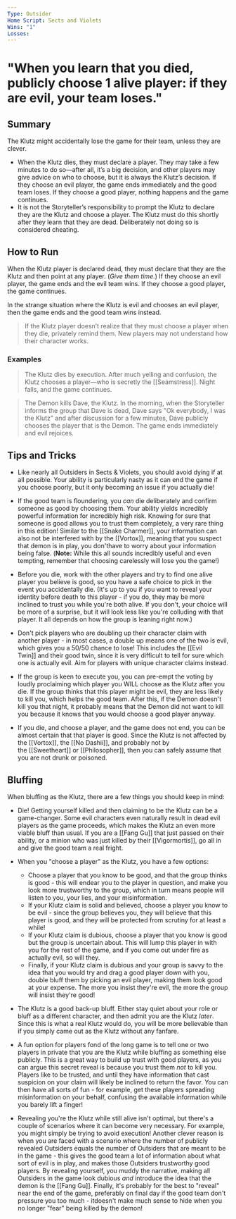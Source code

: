 ```yaml
---
Type: Outsider
Home Script: Sects and Violets
Wins: "1"
Losses:
---
```

# "When you learn that you died, publicly choose 1 alive player: if they are evil, your team loses."

## Summary
The Klutz might accidentally lose the game for their team, unless they are clever.

- When the Klutz dies, they must declare a player. They may take a few minutes to do so—after all, it’s a big decision, and other players may give advice on who to choose, but it is always the Klutz’s decision. If they choose an evil player, the game ends immediately and the good team loses. If they choose a good player, nothing happens and the game continues.
- It is not the Storyteller’s responsibility to prompt the Klutz to declare they are the Klutz and choose a player. The Klutz must do this shortly after they learn that they are dead. Deliberately not doing so is considered cheating.
## How to Run
When the Klutz player is declared dead, they must declare that they are the Klutz and then point at any player. (_Give them time._) If they choose an evil player, the game ends and the evil team wins. If they choose a good player, the game continues.

In the strange situation where the Klutz is evil and chooses an evil player, then the game ends and the good team wins instead.

>If the Klutz player doesn’t realize that they must choose a player when they die, privately remind them. New players may not understand how their character works.
### Examples
>The Klutz dies by execution. After much yelling and confusion, the Klutz chooses a player—who is secretly the [[Seamstress]]. Night falls, and the game continues.

>The Demon kills Dave, the Klutz. In the morning, when the Storyteller informs the group that Dave is dead, Dave says "Ok everybody, I was the Klutz" and after discussion for a few minutes, Dave publicly chooses the player that is the Demon. The game ends immediately and evil rejoices.
## Tips and Tricks
- Like nearly all Outsiders in Sects & Violets, you should avoid dying if at all possible. Your ability is particularly nasty as it can end the game if you choose poorly, but it only becoming an issue if you actually die!

- If the good team is floundering, you _can_ die deliberately and confirm someone as good by choosing them. Your ability yields incredibly powerful information for incredibly high risk. Knowing for sure that someone is good allows you to trust them completely, a very rare thing in this edition! Similar to the [[Snake Charmer]], your information can also not be interfered with by the [[Vortox]], meaning that you suspect that demon is in play, you don'thave to worry about your information being false. (**Note:** While this all sounds incredibly useful and even tempting, remember that choosing carelessly will lose you the game!)

- Before you die, work with the other players and try to find one alive player you believe is good, so you have a safe choice to pick in the event you accidentally die. (It's up to you if you want to reveal your identity before death to this player - if you do, they may be more inclined to trust you while you're both alive. If you don't, your choice will be more of a surprise, but it will look less like you're colluding with that player. It all depends on how the group is leaning right now.)

- Don't pick players who are doubling up their character claim with another player - in most cases, a double up means one of the two is evil, which gives you a 50/50 chance to lose! This includes the [[Evil Twin]] and their good twin, since it is very difficult to tell for sure which one is actually evil. Aim for players with unique character claims instead.

- If the group is keen to execute you, you can pre-empt the voting by loudly proclaiming which player you WILL choose as the Klutz after you die. If the group thinks that this player might be evil, they are less likely to kill you, which helps the good team. After this, if the Demon doesn't kill you that night, it probably means that the Demon did not want to kill you because it knows that you would choose a good player anyway.

- If you die, and choose a player, and the game does not end, you can be almost certain that that player is good. Since the Klutz is not affected by the [[Vortox]], the [[No Dashii]], and probably not by the [[Sweetheart]] or [[Philosopher]], then you can safely assume that you are not drunk or poisoned.
## Bluffing
When bluffing as the Klutz, there are a few things you should keep in mind:

- Die! Getting yourself killed and then claiming to be the Klutz can be a game-changer. Some evil characters even naturally result in dead evil players as the game proceeds, which makes the Klutz an even more viable bluff than usual. If you are a [[Fang Gu]] that just passed on their ability, or a minion who was just killed by their [[Vigormortis]], go all in and give the good team a real fright.

- When you "choose a player" as the Klutz, you have a few options:
    - Choose a player that you know to be good, and that the group thinks is good - this will endear you to the player in question, and make you look more trustworthy to the group, which in turn means people will listen to you, your lies, and your misinformation.
    - If your Klutz claim is solid and believed, choose a player you know to be evil - since the group believes you, they will believe that this player is good, and they will be protected from scrutiny for at least a while!
    - If your Klutz claim is dubious, choose a player that you know is good but the group is uncertain about. This will lump this player in with you for the rest of the game, and if you come out under fire as actually evil, so will they.
    - Finally, if your Klutz claim is dubious and your group is savvy to the idea that you would try and drag a good player down with you, double bluff them by picking an evil player, making them look good at your expense. The more you insist they're evil, the more the group will insist they're good!

- The Klutz is a good back-up bluff. Either stay quiet about your role or bluff as a different character, and then admit you are the Klutz _later_. Since this is what a real Klutz would do, you will be more believable than if you simply came out as the Klutz without any fanfare.

- A fun option for players fond of the long game is to tell one or two players in private that you are the Klutz while bluffing as something else publicly. This is a great way to build up trust with good players, as you can argue this secret reveal is because you trust them _not_ to kill you. Players like to be trusted, and until they have information that cast suspicion on your claim will likely be inclined to return the favor. You can then have all sorts of fun - for example, get these players spreading misinformation on your behalf, confusing the available information while you barely lift a finger!

- Revealing you're the Klutz while still alive isn't optimal, but there's a couple of scenarios where it can become very necessary. For example, you might simply be trying to avoid execution! Another clever reason is when you are faced with a scenario where the number of publicly revealed Outsiders equals the number of Outsiders that are meant to be in the game - this gives the good team a lot of information about what sort of evil is in play, and makes those Outsiders trustworthy good players. By revealing yourself, you muddy the narrative, making all Outsiders in the game look dubious _and_ introduce the idea that the demon is the [[Fang Gu]]. Finally, it's probably for the best to "reveal" near the end of the game, preferably on final day if the good team don't pressure you too much - itdoesn't make much sense to hide when you no longer "fear" being killed by the demon!
